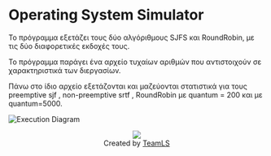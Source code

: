 # Operating System Simulator

Το πρόγραμμα εξετάζει τους δύο αλγόριθμους SJFS και RoundRobin, με τις δύο διαφορετικές εκδοχές τους.

Το πρόγραμμα παράγει ένα αρχείο τυχαίων αριθμών που αντιστοιχούν σε χαρακτηριστικά των διεργασίων.

Πάνω στο ίδιο αρχείο εξετάζονται και μαζεύονται στατιστικά για τους preemptive sjf , non-preemptive srtf , RoundRobin με quantum = 200
και με quantum=5000.

![Execution Diagram](https://github.com/tasosxak/Operating-System-Simulator/blob/master/Execution%20Diagram.png)


<p align="center">
  <img src="https://github.com/Thanasis1101/Hash-Code-2017-Practice-Test-Pizza-Problem-/blob/master/TeamLS%20Logo.png?raw=true">
  <br>
  Created by <a href="https://www.facebook.com/theteamls/" target="blank">TeamLS</a>
</p>
